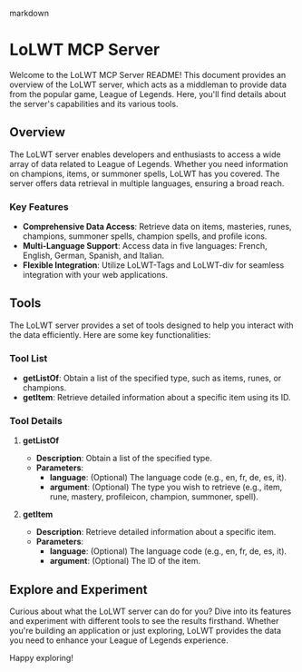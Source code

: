 markdown
# LoLWT MCP Server

Welcome to the LoLWT MCP Server README! This document provides an overview of the LoLWT server, which acts as a middleman to provide data from the popular game, League of Legends. Here, you'll find details about the server's capabilities and its various tools.

## Overview

The LoLWT server enables developers and enthusiasts to access a wide array of data related to League of Legends. Whether you need information on champions, items, or summoner spells, LoLWT has you covered. The server offers data retrieval in multiple languages, ensuring a broad reach.

### Key Features

- **Comprehensive Data Access**: Retrieve data on items, masteries, runes, champions, summoner spells, champion spells, and profile icons.
- **Multi-Language Support**: Access data in five languages: French, English, German, Spanish, and Italian.
- **Flexible Integration**: Utilize LoLWT-Tags and LoLWT-div for seamless integration with your web applications.

## Tools

The LoLWT server provides a set of tools designed to help you interact with the data efficiently. Here are some key functionalities:

### Tool List

- **getListOf**: Obtain a list of the specified type, such as items, runes, or champions.
- **getItem**: Retrieve detailed information about a specific item using its ID.

### Tool Details

1. **getListOf**
   - **Description**: Obtain a list of the specified type.
   - **Parameters**:
     - **language**: (Optional) The language code (e.g., en, fr, de, es, it).
     - **argument**: (Optional) The type you wish to retrieve (e.g., item, rune, mastery, profileicon, champion, summoner, spell).

2. **getItem**
   - **Description**: Retrieve detailed information about a specific item.
   - **Parameters**:
     - **language**: (Optional) The language code (e.g., en, fr, de, es, it).
     - **argument**: (Optional) The ID of the item.

## Explore and Experiment

Curious about what the LoLWT server can do for you? Dive into its features and experiment with different tools to see the results firsthand. Whether you're building an application or just exploring, LoLWT provides the data you need to enhance your League of Legends experience.

Happy exploring!